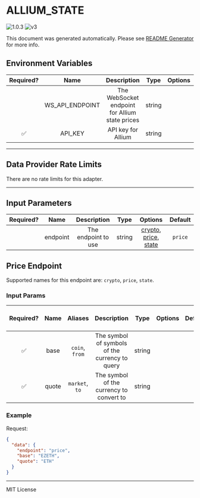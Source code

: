 # ALLIUM_STATE

![1.0.3](https://img.shields.io/github/package-json/v/smartcontractkit/external-adapters-js?filename=packages/sources/allium-state/package.json) ![v3](https://img.shields.io/badge/framework%20version-v3-blueviolet)

This document was generated automatically. Please see [README Generator](../../scripts#readme-generator) for more info.

## Environment Variables

| Required? |      Name       |                  Description                   |  Type  | Options |                        Default                         |
| :-------: | :-------------: | :--------------------------------------------: | :----: | :-----: | :----------------------------------------------------: |
|           | WS_API_ENDPOINT | The WebSocket endpoint for Allium state prices | string |         | `wss://api.allium.so/api/v1/developer/state-prices/ws` |
|    ✅     |     API_KEY     |               API key for Allium               | string |         |                                                        |

---

## Data Provider Rate Limits

There are no rate limits for this adapter.

---

## Input Parameters

| Required? |   Name   |     Description     |  Type  |                                    Options                                    | Default |
| :-------: | :------: | :-----------------: | :----: | :---------------------------------------------------------------------------: | :-----: |
|           | endpoint | The endpoint to use | string | [crypto](#price-endpoint), [price](#price-endpoint), [state](#price-endpoint) | `price` |

## Price Endpoint

Supported names for this endpoint are: `crypto`, `price`, `state`.

### Input Params

| Required? | Name  |    Aliases     |                  Description                   |  Type  | Options | Default | Depends On | Not Valid With |
| :-------: | :---: | :------------: | :--------------------------------------------: | :----: | :-----: | :-----: | :--------: | :------------: |
|    ✅     | base  | `coin`, `from` | The symbol of symbols of the currency to query | string |         |         |            |                |
|    ✅     | quote | `market`, `to` |    The symbol of the currency to convert to    | string |         |         |            |                |

### Example

Request:

```json
{
  "data": {
    "endpoint": "price",
    "base": "EZETH",
    "quote": "ETH"
  }
}
```

---

MIT License
